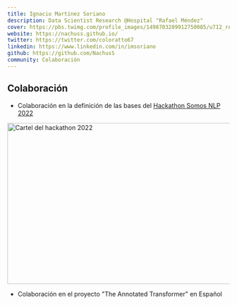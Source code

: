 ```yaml
---
title: Ignacio Martínez Soriano
description: Data Scientist Research @Hospital "Rafael Méndez"
cover: https://pbs.twimg.com/profile_images/1498703209912750085/u712_rAt_400x400.jpg
website: https://nachuss.github.io/
twitter: https://twitter.com/coloratto67
linkedin: https://www.linkedin.com/in/imsoriano
github: https://github.com/NachusS
community: Colaboración
---
```


## Colaboración

- Colaboración en la definición de las bases del [Hackathon Somos NLP 2022](https://somosnlp.org/blog/hackathon-2022)

<div class="flex justify-center">
    <a href="https://somosnlp.org/blog/hackathon-2022" target="_blank">
        <img src="https://github.com/somosnlp/assets/raw/main/images/hackathon_pln_es_3.png" width="650" height="365" alt="Cartel del hackathon 2022" />
    </a>
</div>

- Colaboración en el proyecto "The Annotated Transformer" en Español
